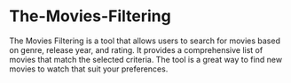 # The-Movies-Filtering
The Movies Filtering is a tool that allows users to search for movies based on genre, release year, and rating. It provides a comprehensive list of movies that match the selected criteria. The tool is a great way to find new movies to watch that suit your preferences.
